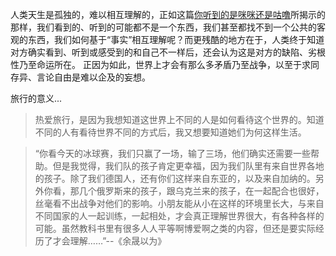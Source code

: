 人类天生是孤独的，难以相互理解的，正如这篇[你听到的是咪咪还是咕噜](https://mp.weixin.qq.com/s/rheMZJEpFTH3V6uxjeuEwg)所揭示的那样，我们看到的、听到的可能都不是一个东西，我们甚至都找不到一个公共的客观的东西，我们如何基于“事实”相互理解呢？而更残酷的地方在于，人类终于知道对方确实看到、听到或感受到的和自己不一样后，还会认为这是对方的缺陷、劣根性乃至命运所在。
正因为如此，世界上才会有那么多矛盾乃至战争，以至于求同存异、言论自由是难以企及的妄想。

旅行的意义...
>热爱旅行，是因为我想知道这世界上不同的人是如何看待这个世界的。知道不同的人有看待世界不同的方式后，我又想要知道她们为何这样生活。

>“你看今天的冰球赛，我们只赢了一场，输了三场，他们确实还需要一些帮助。但是我觉得，我们队的孩子肯定更幸福，因为我们队里有来自世界各地的孩子。除了我们德国人，还有你们这样来自东亚的，以及来自加纳的。另外你看，那几个俄罗斯来的孩子，跟乌克兰来的孩子，在一起配合也很好，丝毫看不出战争对他们的影响。小朋友能从小在这样的环境里长大，与来自不同国家的人一起训练，一起相处，才会真正理解世界很大，有各种各样的可能。虽然教科书里有很多人人平等啊博爱啊之类的内容，但还是要实际经历了才会理解……”--《余晟以为》